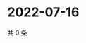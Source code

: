 # 2022-07-16

共 0 条

<!-- BEGIN WEIBO -->
<!-- 最后更新时间 Sat Jul 16 2022 05:14:46 GMT+0800 (China Standard Time) -->

<!-- END WEIBO -->
